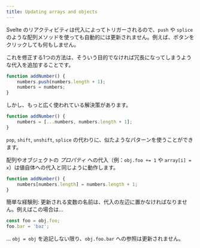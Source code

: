 ```yaml
---
title: Updating arrays and objects
---
```


Svelte のリアクティビティは代入によってトリガーされるので、`push` や `splice` のような配列メソッドを使っても自動的には更新されません。例えば、ボタンをクリックしても何もしません。

これを修正する1つの方法は、そういう目的でなければ冗長になってしまうような代入を追加することです。

```js
function addNumber() {
	numbers.push(numbers.length + 1);
	numbers = numbers;
}
```

しかし、もっと広く使われている解決策があります。

```js
function addNumber() {
	numbers = [...numbers, numbers.length + 1];
}
```

`pop`, `shift`, `unshift`, `splice` の代わりに、似たようなパターンを使うことができます。

配列やオブジェクトの *プロパティ* への代入（例：`obj.foo += 1` や `array[i] = x`）は値自体への代入と同じように動作します。

```js
function addNumber() {
	numbers[numbers.length] = numbers.length + 1;
}
```

簡単な経験則: 更新される変数の名前は、代入の左辺に置かなければなりません。例えばこの場合は…

```js
const foo = obj.foo;
foo.bar = 'baz';
```

… `obj = obj` を追記しない限り、`obj.foo.bar` への参照は更新されません。